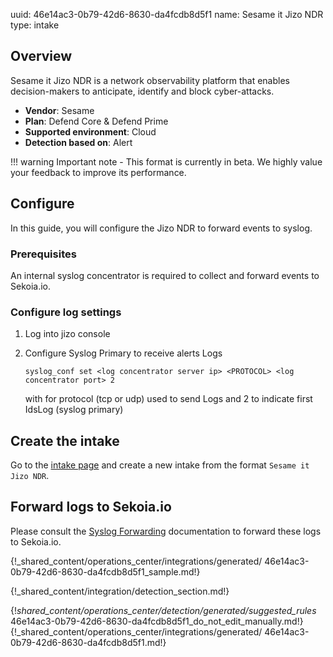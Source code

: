 uuid: 46e14ac3-0b79-42d6-8630-da4fcdb8d5f1
name: Sesame it Jizo NDR
type: intake

## Overview
Sesame it Jizo NDR is a network observability platform that enables decision-makers to anticipate, identify and block cyber-attacks.

- **Vendor**: Sesame
- **Plan**:  Defend Core & Defend Prime
- **Supported environment**: Cloud
- **Detection based on**: Alert

!!! warning
    Important note - This format is currently in beta. We highly value your feedback to improve its performance.


## Configure

In this guide, you will configure the Jizo NDR to forward events to syslog.

### Prerequisites

An internal syslog concentrator is required to collect and forward events to Sekoia.io.

### Configure log settings

1. Log into jizo console
2. Configure Syslog Primary to receive alerts Logs

   ```shell
   syslog_conf set <log concentrator server ip> <PROTOCOL> <log concentrator port> 2
   ```

   with <Protocol> for protocol (tcp or udp) used to send Logs and 2 to indicate first IdsLog (syslog primary)


## Create the intake

Go to the [intake page](https://app.sekoia.io/operations/intakes) and create a new intake from the format `Sesame it Jizo NDR`.


## Forward logs to Sekoia.io

Please consult the [Syslog Forwarding](/integration/ingestion_methods/syslog/sekoiaio_forwarder) documentation to forward these logs to Sekoia.io.

{!_shared_content/operations_center/integrations/generated/ 46e14ac3-0b79-42d6-8630-da4fcdb8d5f1_sample.md!}


{!_shared_content/integration/detection_section.md!}

{!_shared_content/operations_center/detection/generated/suggested_rules_ 46e14ac3-0b79-42d6-8630-da4fcdb8d5f1_do_not_edit_manually.md!}
{!_shared_content/operations_center/integrations/generated/ 46e14ac3-0b79-42d6-8630-da4fcdb8d5f1.md!}
